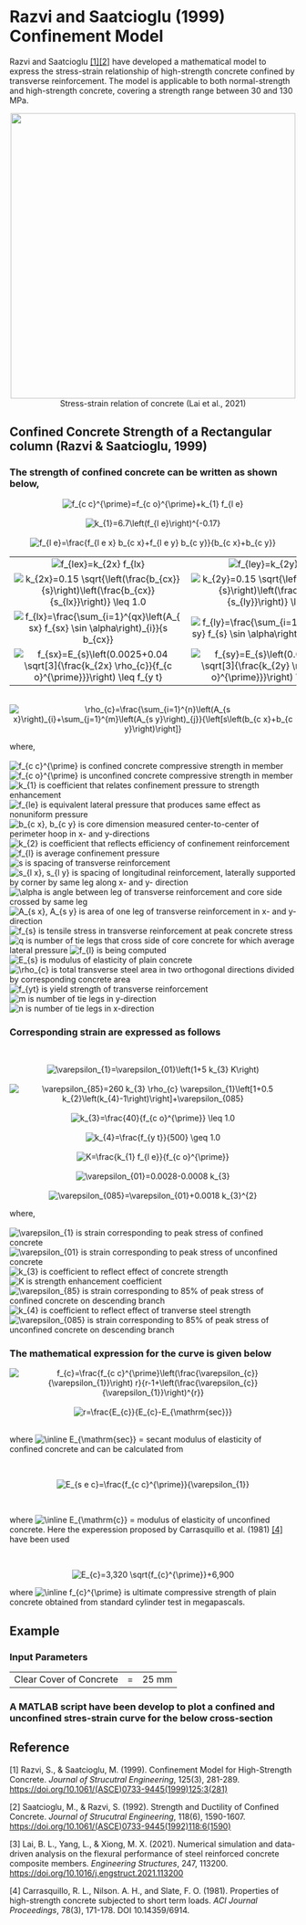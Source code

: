 # Razvi and Saatcioglu (1999) Confinement Model 

Razvi and Saatcioglu [[1]](#1)[[2]](#2) have developed a mathematical model to express the stress-strain relationship of high-strength concrete confined by transverse reinforcement. The model is applicable to both normal-strength and high-strength concrete, covering a strength range between 30 and 130 MPa.

<p align="center">
  <img width="500" src="https://user-images.githubusercontent.com/86240528/155109831-ff720352-3dc6-45e1-92df-78697cfccb03.png">
  <br />
  Stress-strain relation of concrete (Lai et al., 2021)
</p>

## Confined Concrete Strength of a Rectangular column (Razvi & Saatcioglu, 1999)

### The strength of confined concrete can be written as shown below,
<p align="center">
<img src="https://latex.codecogs.com/svg.image?f_{c&space;c}^{\prime}=f_{c&space;o}^{\prime}&plus;k_{1}&space;f_{l&space;e}" title="f_{c c}^{\prime}=f_{c o}^{\prime}+k_{1} f_{l e}" />
<br />
<br />  
<img src="https://latex.codecogs.com/svg.image?k_{1}=6.7\left(f_{l&space;e}\right)^{-0.17}" title="k_{1}=6.7\left(f_{l e}\right)^{-0.17}" />  
<br />
<br />
<img src="https://latex.codecogs.com/svg.image?f_{l&space;e}=\frac{f_{l&space;e&space;x}&space;b_{c&space;x}&plus;f_{l&space;e&space;y}&space;b_{c&space;y}}{b_{c&space;x}&plus;b_{c&space;y}}" title="f_{l e}=\frac{f_{l e x} b_{c x}+f_{l e y} b_{c y}}{b_{c x}+b_{c y}}" />
<br />
</p>

<div align="center">
  
| | |
| :-------------: | :-------------: |
| <img src="https://latex.codecogs.com/svg.image?f_{lex}=k_{2x}&space;f_{lx}" title="f_{lex}=k_{2x} f_{lx}" />  | <img src="https://latex.codecogs.com/svg.image?f_{ley}=k_{2y}&space;f_{ly}" title="f_{ley}=k_{2y} f_{ly}" />  |
| <img src="https://latex.codecogs.com/svg.image?k_{2x}=0.15&space;\sqrt{\left(\frac{b_{cx}}{s}\right)\left(\frac{b_{cx}}{s_{lx}}\right)}&space;\leq&space;1.0" title="k_{2x}=0.15 \sqrt{\left(\frac{b_{cx}}{s}\right)\left(\frac{b_{cx}}{s_{lx}}\right)} \leq 1.0" />  | <img src="https://latex.codecogs.com/svg.image?k_{2y}=0.15&space;\sqrt{\left(\frac{b_{cy}}{s}\right)\left(\frac{b_{cy}}{s_{ly}}\right)}&space;\leq&space;1.0" title="k_{2y}=0.15 \sqrt{\left(\frac{b_{cy}}{s}\right)\left(\frac{b_{cy}}{s_{ly}}\right)} \leq 1.0" />  |
| <img src="https://latex.codecogs.com/svg.image?f_{lx}=\frac{\sum_{i=1}^{qx}\left(A_{sx}&space;f_{sx}&space;\sin&space;\alpha\right)_{i}}{s&space;b_{cx}}" title="f_{lx}=\frac{\sum_{i=1}^{qx}\left(A_{sx} f_{sx} \sin \alpha\right)_{i}}{s b_{cx}}" />  | <img src="https://latex.codecogs.com/svg.image?f_{ly}=\frac{\sum_{i=1}^{qy}\left(A_{sy}&space;f_{sy}&space;\sin&space;\alpha\right)_{i}}{s&space;b_{cy}}" title="f_{ly}=\frac{\sum_{i=1}^{qy}\left(A_{sy} f_{s} \sin \alpha\right)_{i}}{s b_{cy}}" />  |
| <img src="https://latex.codecogs.com/svg.image?f_{sx}=E_{s}\left(0.0025&plus;0.04&space;\sqrt[3]{\frac{k_{2x}&space;\rho_{c}}{f_{c&space;o}^{\prime}}}\right)&space;\leq&space;f_{y&space;t}" title="f_{sx}=E_{s}\left(0.0025+0.04 \sqrt[3]{\frac{k_{2x} \rho_{c}}{f_{c o}^{\prime}}}\right) \leq f_{y t}" />  | <img src="https://latex.codecogs.com/svg.image?f_{sy}=E_{s}\left(0.0025&plus;0.04&space;\sqrt[3]{\frac{k_{2y}&space;\rho_{c}}{f_{c&space;o}^{\prime}}}\right)&space;\leq&space;f_{y&space;t}" title="f_{sy}=E_{s}\left(0.0025+0.04 \sqrt[3]{\frac{k_{2y} \rho_{c}}{f_{c o}^{\prime}}}\right) \leq f_{y t}" />  |
  
</div>

<p align="center">
<br />  
<img src="https://latex.codecogs.com/svg.image?\rho_{c}=\frac{\sum_{i=1}^{n}\left(A_{s&space;x}\right)_{i}&plus;\sum_{j=1}^{m}\left(A_{s&space;y}\right)_{j}}{\left[s\left(b_{c&space;x}&plus;b_{c&space;y}\right)\right]}" title="\rho_{c}=\frac{\sum_{i=1}^{n}\left(A_{s x}\right)_{i}+\sum_{j=1}^{m}\left(A_{s y}\right)_{j}}{\left[s\left(b_{c x}+b_{c y}\right)\right]}" />  
</p>

where,
<br />
<br />
<img src="https://latex.codecogs.com/svg.image?f_{c&space;c}^{\prime}" title="f_{c c}^{\prime}" /> is confined concrete compressive strength in member
<br />
<img src="https://latex.codecogs.com/svg.image?f_{c&space;o}^{\prime}" title="f_{c o}^{\prime}" /> is unconfined concrete compressive strength in member
<br />
<img src="https://latex.codecogs.com/svg.image?k_{1}" title="k_{1}" /> is coefficient that relates confinement pressure to strength enhancement
<br />
<img src="https://latex.codecogs.com/svg.image?f_{le}" title="f_{le}" /> is equivalent lateral pressure that produces same effect as nonuniform pressure
<br />
<img src="https://latex.codecogs.com/svg.image?b_{c&space;x},&space;b_{c&space;y}" title="b_{c x}, b_{c y}" /> is core dimension measured center-to-center of perimeter hoop in x- and y-directions
<br />
<img src="https://latex.codecogs.com/svg.image?k_{2}" title="k_{2}" /> is coefficient that reflects efficiency of confinement reinforcement
<br />
<img src="https://latex.codecogs.com/svg.image?f_{l}" title="f_{l}" /> is average confinement pressure
<br />
<img src="https://latex.codecogs.com/svg.image?s" title="s" /> is spacing of transverse reinforcement
<br />
<img src="https://latex.codecogs.com/svg.image?s_{l&space;x},&space;s_{l&space;y}" title="s_{l x}, s_{l y}" /> is spacing of longitudinal reinforcement, laterally supported by corner by same leg along x- and y- direction
<br />
<img src="https://latex.codecogs.com/svg.image?\alpha&space;" title="\alpha " /> is angle between leg of transverse reinforcement and core side crossed by same leg
<br />
<img src="https://latex.codecogs.com/svg.image?A_{s&space;x},&space;A_{s&space;y}" title="A_{s x}, A_{s y}" /> is area of one leg of transverse reinforcement in x- and y- direction
<br />
<img src="https://latex.codecogs.com/svg.image?f_{s}" title="f_{s}" /> is tensile stress in transverse reinforcement at peak concrete stress
<br />
<img src="https://latex.codecogs.com/svg.image?q" title="q" /> is number of tie legs that cross side of core concrete for which average lateral pressure <img src="https://latex.codecogs.com/svg.image?f_{l}" title="f_{l}" /> is being computed
<br />
<img src="https://latex.codecogs.com/svg.image?E_{s}" title="E_{s}" /> is modulus of elasticity of plain concrete
<br />
<img src="https://latex.codecogs.com/svg.image?\rho_{c}" title="\rho_{c}" /> is total transverse steel area in two orthogonal directions divided by corresponding concrete area
<br />
<img src="https://latex.codecogs.com/svg.image?f_{yt}" title="f_{yt}" /> is yield strength of transverse reinforcement
<br />
<img src="https://latex.codecogs.com/svg.image?m" title="m" /> is number of tie legs in y-direction
<br />
<img src="https://latex.codecogs.com/svg.image?n" title="n" /> is number of tie legs in x-direction
<br />

### Corresponding strain are expressed as follows
<br/>
<p align="center">
<img src="https://latex.codecogs.com/svg.image?\varepsilon_{1}=\varepsilon_{01}\left(1&plus;5&space;k_{3}&space;K\right)" title="\varepsilon_{1}=\varepsilon_{01}\left(1+5 k_{3} K\right)" />
<br />
<br />
  <img src="https://latex.codecogs.com/svg.image?\varepsilon_{85}=260&space;k_{3}&space;\rho_{c}&space;\varepsilon_{1}\left[1&plus;0.5&space;k_{2}\left(k_{4}-1\right)\right]&plus;\varepsilon_{085}" title="\varepsilon_{85}=260 k_{3} \rho_{c} \varepsilon_{1}\left[1+0.5 k_{2}\left(k_{4}-1\right)\right]+\varepsilon_{085}" />
  <br />
  <br />
  <img src="https://latex.codecogs.com/svg.image?k_{3}=\frac{40}{f_{c&space;o}^{\prime}}&space;\leq&space;1.0" title="k_{3}=\frac{40}{f_{c o}^{\prime}} \leq 1.0" />
  <br />
  <br />
  <img src="https://latex.codecogs.com/svg.image?k_{4}=\frac{f_{y&space;t}}{500}&space;\geq&space;1.0" title="k_{4}=\frac{f_{y t}}{500} \geq 1.0" />
  <br />
  <br />
  <img src="https://latex.codecogs.com/svg.image?K=\frac{k_{1}&space;f_{l&space;e}}{f_{c&space;o}^{\prime}}" title="K=\frac{k_{1} f_{l e}}{f_{c o}^{\prime}}" />
  <br />
  <br />
  <img src="https://latex.codecogs.com/svg.image?\varepsilon_{01}=0.0028-0.0008&space;k_{3}" title="\varepsilon_{01}=0.0028-0.0008 k_{3}" />
  <br />
  <br />
  <img src="https://latex.codecogs.com/svg.image?\varepsilon_{085}=\varepsilon_{01}&plus;0.0018&space;k_{3}^{2}" title="\varepsilon_{085}=\varepsilon_{01}+0.0018 k_{3}^{2}" />
  <br />
</p>

where,
<br />
<br />
<img src="https://latex.codecogs.com/svg.image?\varepsilon_{1}" title="\varepsilon_{1}" /> is strain corresponding to peak stress of confined concrete
<br />
<img src="https://latex.codecogs.com/svg.image?\varepsilon_{01}" title="\varepsilon_{01}" /> is strain corresponding to peak stress of unconfined concrete
<br />
<img src="https://latex.codecogs.com/svg.image?k_{3}" title="k_{3}" /> is coefficient to reflect effect of concrete strength
<br />
<img src="https://latex.codecogs.com/svg.image?K" title="K" /> is strength enhancement coefficient
<br />
<img src="https://latex.codecogs.com/svg.image?\varepsilon_{85}" title="\varepsilon_{85}" /> is strain corresponding to 85% of peak stress of confined concrete on descending branch
<br />
<img src="https://latex.codecogs.com/svg.image?k_{4}" title="k_{4}" /> is coefficient to reflect effect of tranverse steel strength
<br />
<img src="https://latex.codecogs.com/svg.image?\varepsilon_{085}" title="\varepsilon_{085}" /> is strain corresponding to 85% of peak stress of unconfined concrete on descending branch

### The mathematical expression for the curve is given below

<p align="center">
  <img src="https://latex.codecogs.com/svg.image?f_{c}=\frac{f_{c&space;c}^{\prime}\left(\frac{\varepsilon_{c}}{\varepsilon_{1}}\right)&space;r}{r-1&plus;\left(\frac{\varepsilon_{c}}{\varepsilon_{1}}\right)^{r}}" title="f_{c}=\frac{f_{c c}^{\prime}\left(\frac{\varepsilon_{c}}{\varepsilon_{1}}\right) r}{r-1+\left(\frac{\varepsilon_{c}}{\varepsilon_{1}}\right)^{r}}" />
  <br />
  <br />
  <img src="https://latex.codecogs.com/svg.image?r=\frac{E_{c}}{E_{c}-E_{\mathrm{sec}}}" title="r=\frac{E_{c}}{E_{c}-E_{\mathrm{sec}}}" />
  <br />
  <br />
</p>

where <img src="https://latex.codecogs.com/svg.image?\inline&space;E_{\mathrm{sec}}" title="\inline E_{\mathrm{sec}}" /> = secant modulus of elasticity of confined concrete and can be calculated from

<br />
<p align="center">
<img src="https://latex.codecogs.com/svg.image?E_{s&space;e&space;c}=\frac{f_{c&space;c}^{\prime}}{\varepsilon_{1}}" title="E_{s e c}=\frac{f_{c c}^{\prime}}{\varepsilon_{1}}" />
</p>  
<br />

where <img src="https://latex.codecogs.com/svg.image?\inline&space;E_{\mathrm{c}}" title="\inline E_{\mathrm{c}}" /> = modulus of elasticity of unconfined concrete. Here the experession proposed by Carrasquillo et al. (1981) [[4]](#4) have been used

<br/>
<p align="center">
  <img src="https://latex.codecogs.com/svg.image?E_{c}=3,320&space;\sqrt{f_{c}^{\prime}}&plus;6,900" title="E_{c}=3,320 \sqrt{f_{c}^{\prime}}+6,900" />
  <br />
</p>

where <img src="https://latex.codecogs.com/svg.image?\inline&space;f_{c}^{\prime}" title="\inline f_{c}^{\prime}" /> is ultimate compressive strength of plain concrete obtained from standard cylinder test in megapascals. 

## Example

### Input Parameters

| | | |
| --- | --- | --- |
| Clear Cover of Concrete | = | 25 mm|

### A MATLAB script have been develop to plot a confined and unconfined stres-strain curve for the below cross-section

## Reference
<a id="1">[1]</a> 
Razvi, S., & Saatcioglu, M. (1999). 
Confinement Model for High-Strength Concrete. 
*Journal of Strucutral Engineering*, 125(3), 281-289.
https://doi.org/10.1061/(ASCE)0733-9445(1999)125:3(281)

<a id="2">[2]</a> 
Saatcioglu, M., & Razvi, S. (1992). 
Strength and Ductility of Confined Concrete. 
*Journal of Strucutral Engineering*, 118(6), 1590-1607.
https://doi.org/10.1061/(ASCE)0733-9445(1992)118:6(1590)

<a id="3">[3]</a> 
Lai, B. L., Yang, L., & Xiong, M. X. (2021).
Numerical simulation and data-driven analysis on the flexural performance of steel reinforced concrete composite members.
*Engineering Structures*, 247, 113200.
https://doi.org/10.1016/j.engstruct.2021.113200

<a id="4">[4]</a>
Carrasquillo, R. L., Nilson. A. H., and Slate, F. O. (1981).
Properties of high-strength concrete subjected to short term loads.
*ACI Journal Proceedings*, 78(3), 171-178.
DOI 10.14359/6914.
